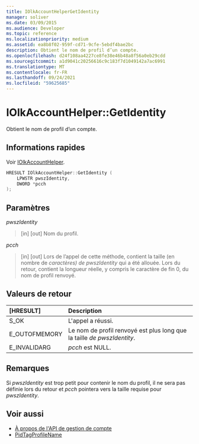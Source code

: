 ```yaml
---
title: IOlkAccountHelperGetIdentity
manager: soliver
ms.date: 03/09/2015
ms.audience: Developer
ms.topic: reference
ms.localizationpriority: medium
ms.assetid: ea8b8f02-959f-cd71-9cfe-5ebdf4bae2bc
description: Obtient le nom de profil d’un compte.
ms.openlocfilehash: d24f108aa4227ce8fe38e46b48a8f56a0eb29cdd
ms.sourcegitcommit: a1d9041c20256616c9c183f7d1049142a7ac6991
ms.translationtype: MT
ms.contentlocale: fr-FR
ms.lasthandoff: 09/24/2021
ms.locfileid: "59625685"
---
```

# <a name="iolkaccounthelpergetidentity"></a>IOlkAccountHelper::GetIdentity

Obtient le nom de profil d’un compte.
  
## <a name="quick-info"></a>Informations rapides

Voir [IOlkAccountHelper](iolkaccounthelper.md).
  
```cpp
HRESULT IOlkAccountHelper::GetIdentity (  
    LPWSTR pwszIdentity, 
    DWORD *pcch 
);
```

## <a name="parameters"></a>Paramètres

_pwszIdentity_
  
> [in] [out] Nom du profil.
    
_pcch_
  
> [in] [out] Lors de l’appel de cette méthode, contient la taille (en nombre de  _caractères) de pwszIdentity_ qui a été allouée. Lors du retour, contient la longueur réelle, y compris le caractère de fin 0, du nom de profil renvoyé. 
    
## <a name="return-values"></a>Valeurs de retour

|**[HRESULT]**|**Description**|
|:-----|:-----|
|S_OK  <br/> |L'appel a réussi.  <br/> |
|E_OUTOFMEMORY  <br/> |Le nom de profil renvoyé est plus long que la taille  _de pwszIdentity_.  <br/> |
|E_INVALIDARG  <br/> | _pcch_ est NULL.  <br/> |
   
## <a name="remarks"></a>Remarques

Si  _pwszIdentity_ est trop petit pour contenir le nom du profil, il ne sera pas définie lors du retour et  _pcch_ pointera vers la taille requise pour  _pwszIdentity_.
  
## <a name="see-also"></a>Voir aussi

- [À propos de l'API de gestion de compte](about-the-account-management-api.md)
- [PidTagProfileName](https://msdn.microsoft.com/library/13ca726d-ae7a-4da9-9c8e-3db3c479f839%28Office.15%29.aspx)

